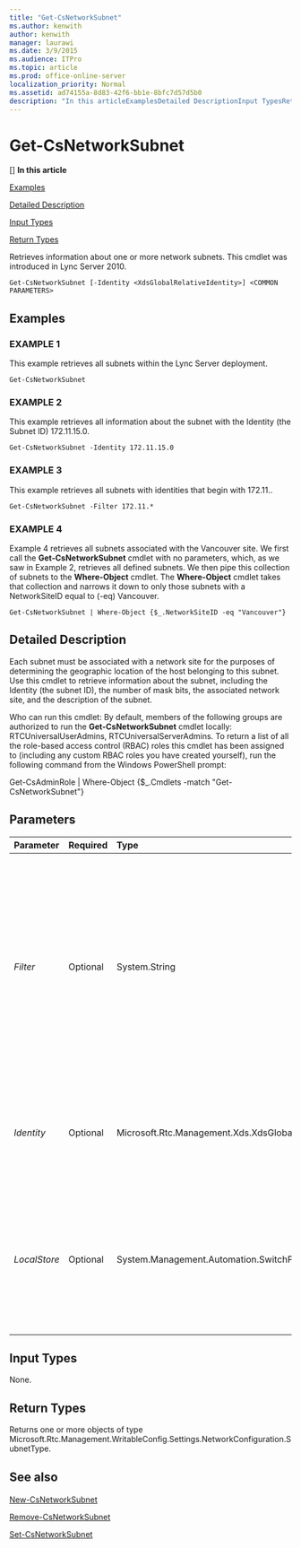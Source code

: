 ```yaml
---
title: "Get-CsNetworkSubnet"
ms.author: kenwith
author: kenwith
manager: laurawi
ms.date: 3/9/2015
ms.audience: ITPro
ms.topic: article
ms.prod: office-online-server
localization_priority: Normal
ms.assetid: ad74155a-8d83-42f6-bb1e-8bfc7d57d5b0
description: "In this articleExamplesDetailed DescriptionInput TypesReturn Types"
---
```


# Get-CsNetworkSubnet
[]
 **In this article**
  
[Examples](#sectionSection0)
  
[Detailed Description](#sectionSection1)
  
[Input Types](#sectionSection2)
  
[Return Types](#sectionSection3)
  
Retrieves information about one or more network subnets. This cmdlet was introduced in Lync Server 2010.
  
```
Get-CsNetworkSubnet [-Identity <XdsGlobalRelativeIdentity>] <COMMON PARAMETERS>
```

## Examples
<a name="sectionSection0"> </a>

### EXAMPLE 1

This example retrieves all subnets within the Lync Server deployment.
  
```
Get-CsNetworkSubnet
```

### EXAMPLE 2

This example retrieves all information about the subnet with the Identity (the Subnet ID) 172.11.15.0.
  
```
Get-CsNetworkSubnet -Identity 172.11.15.0
```

### EXAMPLE 3

This example retrieves all subnets with identities that begin with 172.11..
  
```
Get-CsNetworkSubnet -Filter 172.11.*
```

### EXAMPLE 4

Example 4 retrieves all subnets associated with the Vancouver site. We first call the **Get-CsNetworkSubnet** cmdlet with no parameters, which, as we saw in Example 2, retrieves all defined subnets. We then pipe this collection of subnets to the **Where-Object** cmdlet. The **Where-Object** cmdlet takes that collection and narrows it down to only those subnets with a NetworkSiteID equal to (-eq) Vancouver. 
  
```
Get-CsNetworkSubnet | Where-Object {$_.NetworkSiteID -eq "Vancouver"}
```

## Detailed Description
<a name="sectionSection1"> </a>

Each subnet must be associated with a network site for the purposes of determining the geographic location of the host belonging to this subnet. Use this cmdlet to retrieve information about the subnet, including the Identity (the subnet ID), the number of mask bits, the associated network site, and the description of the subnet.
  
Who can run this cmdlet: By default, members of the following groups are authorized to run the **Get-CsNetworkSubnet** cmdlet locally: RTCUniversalUserAdmins, RTCUniversalServerAdmins. To return a list of all the role-based access control (RBAC) roles this cmdlet has been assigned to (including any custom RBAC roles you have created yourself), run the following command from the Windows PowerShell prompt: 
  
Get-CsAdminRole | Where-Object {$_.Cmdlets -match "Get-CsNetworkSubnet"}
  
## Parameters
<a name="sectionSection1"> </a>

|**Parameter**|**Required**|**Type**|**Description**|
|:-----|:-----|:-----|:-----|
| _Filter_ <br/> |Optional  <br/> |System.String  <br/> |Use this parameter to perform a wildcard search of all subnets based on Identity. For example, the Filter value 172.11.\* will retrieve all subnets with an Identity beginning with 172.11. (such as 172.11.10.0, 172.11.25.0, etc.).  <br/> |
| _Identity_ <br/> |Optional  <br/> |Microsoft.Rtc.Management.Xds.XdsGlobalRelativeIdentity  <br/> |The unique subnet ID of the subnet you want to retrieve. This value will be an IP address (such as 174.11.12.0).  <br/> |
| _LocalStore_ <br/> |Optional  <br/> |System.Management.Automation.SwitchParameter  <br/> |Retrieves the network subnet information from the local replica of the Central Management store, rather than the Central Management store itself.  <br/> |
   
## Input Types
<a name="sectionSection2"> </a>

None.
  
## Return Types
<a name="sectionSection3"> </a>

Returns one or more objects of type Microsoft.Rtc.Management.WritableConfig.Settings.NetworkConfiguration.SubnetType.
  
## See also
<a name="sectionSection3"> </a>

#### 

[New-CsNetworkSubnet](new-csnetworksubnet.md)
  
[Remove-CsNetworkSubnet](remove-csnetworksubnet.md)
  
[Set-CsNetworkSubnet](set-csnetworksubnet.md)

